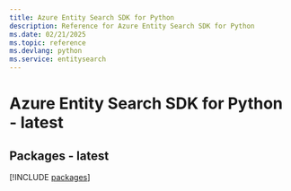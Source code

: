 ```yaml
---
title: Azure Entity Search SDK for Python
description: Reference for Azure Entity Search SDK for Python
ms.date: 02/21/2025
ms.topic: reference
ms.devlang: python
ms.service: entitysearch
---
```

# Azure Entity Search SDK for Python - latest
## Packages - latest
[!INCLUDE [packages](entity-search-index.md)]
